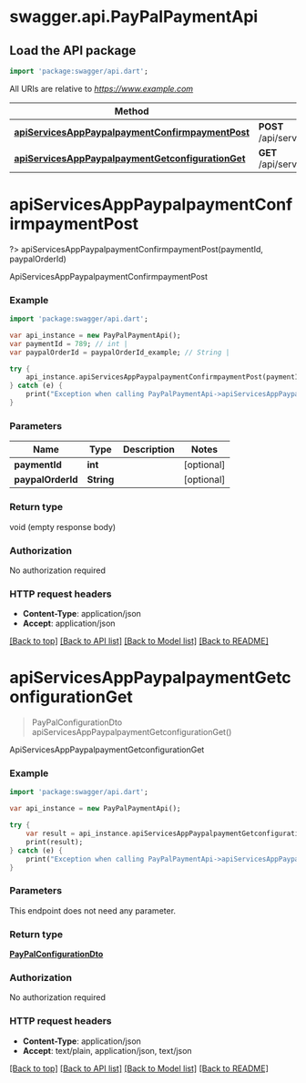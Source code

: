 # swagger.api.PayPalPaymentApi

## Load the API package
```dart
import 'package:swagger/api.dart';
```

All URIs are relative to *https://www.example.com*

Method | HTTP request | Description
------------- | ------------- | -------------
[**apiServicesAppPaypalpaymentConfirmpaymentPost**](PayPalPaymentApi.md#apiServicesAppPaypalpaymentConfirmpaymentPost) | **POST** /api/services/app/PayPalPayment/ConfirmPayment | ApiServicesAppPaypalpaymentConfirmpaymentPost
[**apiServicesAppPaypalpaymentGetconfigurationGet**](PayPalPaymentApi.md#apiServicesAppPaypalpaymentGetconfigurationGet) | **GET** /api/services/app/PayPalPayment/GetConfiguration | ApiServicesAppPaypalpaymentGetconfigurationGet


# **apiServicesAppPaypalpaymentConfirmpaymentPost**
?> apiServicesAppPaypalpaymentConfirmpaymentPost(paymentId, paypalOrderId)

ApiServicesAppPaypalpaymentConfirmpaymentPost



### Example 
```dart
import 'package:swagger/api.dart';

var api_instance = new PayPalPaymentApi();
var paymentId = 789; // int | 
var paypalOrderId = paypalOrderId_example; // String | 

try { 
    api_instance.apiServicesAppPaypalpaymentConfirmpaymentPost(paymentId, paypalOrderId);
} catch (e) {
    print("Exception when calling PayPalPaymentApi->apiServicesAppPaypalpaymentConfirmpaymentPost: $e\n");
}
```

### Parameters

Name | Type | Description  | Notes
------------- | ------------- | ------------- | -------------
 **paymentId** | **int**|  | [optional] 
 **paypalOrderId** | **String**|  | [optional] 

### Return type

void (empty response body)

### Authorization

No authorization required

### HTTP request headers

 - **Content-Type**: application/json
 - **Accept**: application/json

[[Back to top]](#) [[Back to API list]](../README.md#documentation-for-api-endpoints) [[Back to Model list]](../README.md#documentation-for-models) [[Back to README]](../README.md)

# **apiServicesAppPaypalpaymentGetconfigurationGet**
> PayPalConfigurationDto apiServicesAppPaypalpaymentGetconfigurationGet()

ApiServicesAppPaypalpaymentGetconfigurationGet



### Example 
```dart
import 'package:swagger/api.dart';

var api_instance = new PayPalPaymentApi();

try { 
    var result = api_instance.apiServicesAppPaypalpaymentGetconfigurationGet();
    print(result);
} catch (e) {
    print("Exception when calling PayPalPaymentApi->apiServicesAppPaypalpaymentGetconfigurationGet: $e\n");
}
```

### Parameters
This endpoint does not need any parameter.

### Return type

[**PayPalConfigurationDto**](PayPalConfigurationDto.md)

### Authorization

No authorization required

### HTTP request headers

 - **Content-Type**: application/json
 - **Accept**: text/plain, application/json, text/json

[[Back to top]](#) [[Back to API list]](../README.md#documentation-for-api-endpoints) [[Back to Model list]](../README.md#documentation-for-models) [[Back to README]](../README.md)

